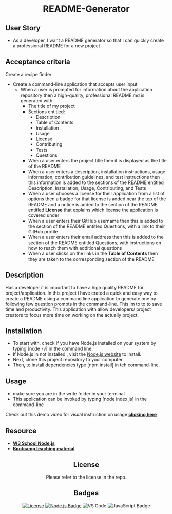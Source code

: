 <div align="center">

# README-Generator

</div>

## User Story

- As a developer, I want a README generator so that I can quickly create a professional README for a new project

## Acceptance criteria

Create a recipe finder

- Create a command-line application that accepts user input.
  - When a user is prompted for information about the application repository then a high-quality, professional README.md is generated with:
    - The title of my project
    - Sections entitled:
      - Description
      - Table of Contents
      - Installation
      - Usage
      - License
      - Contributing
      - Tests
      - Questions
    - When a user enters the project title then it is displayed as the title of the README
    - When a user enters a description, installation instructions, usage information, contribution guidelines, and test instructions then this information is added to the sections of the README entitled Description, Installation, Usage, Contributing, and Tests
    - When a user chooses a license for their application from a list of options then a badge for that license is added near the top of the README and a notice is added to the section of the README entitled **License** that explains which license the application is covered under
    - When a user enters their GitHub username then this is added to the section of the README entitled Questions, with a link to their GitHub profile
    - When a user enters their email address then this is added to the section of the README entitled Questions, with instructions on how to reach them with additional questions
    - When a user clicks on the links in the **Table of Contents** then they are taken to the corresponding section of the README

## Description

Has a developer it is important to have a high quality README for project/application. In this project i have crated a quick and easy way to create a README using a command line application to generate one by following few question prompts in the command-line. This im to to to save time and productivity. This application with allow developers/ project creators to focus more time on working on the actually project.

## Installation

- To start with, check if you have Node.js installed on your system by typing [node -v] in the command line.
- If Node.js in not installed , visit the [Node.js website](https://nodejs.org/en) to install.
- Next, clone this project repository to your computer
- Then, to install dependencies type [npm install] in teh command-line.

## Usage

- make sure you are in the write folder in your terminal
- This application can be invoked by typing [node index.js] in the command-line

Check out this demo video for visual instruction on usage [**clicking here**](https://dalabi91.github.io/Recipe-finder/)

## Resource

- [**W3 School Node.js**](https://www.w3schools.com/nodejs/nodejs_intro.asp)
- [**Bootcamp teaching material**](https://docs.google.com/presentation/d/1nLXKMKGO1ijl8CdjQ7iWlHbmq8TCgtjIxPFO8bvs62Y/edit#slide=id.gd52700b11d_9_1148)

<div align="center">

## License

Please refer to the license in the repo.

## Badges

[![License](https://img.shields.io/badge/License-MIT-blue.svg)](https://opensource.org/licenses/MIT)
[![Node.js Badge](https://img.shields.io/badge/Node.js-393?logo=nodedotjs&logoColor=fff&style=flat)](https://nodejs.org/en)
![VS Code](https://img.shields.io/badge/Made%20with-VSCode-1f425f.svg)
![JavaScript Badge](https://img.shields.io/badge/JavaScript-F7DF1E?logo=javascript&logoColor=000&style=flat)

</div>
